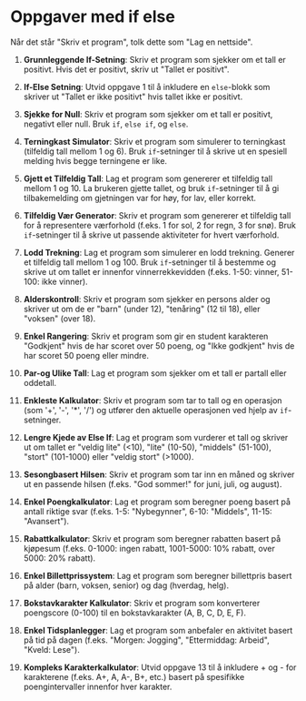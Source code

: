 # Oppgaver med if else

Når det står "Skriv et program", tolk dette som "Lag en nettside".

1. **Grunnleggende If-Setning**: Skriv et program som sjekker om et tall er positivt. Hvis det er positivt, skriv ut "Tallet er positivt".

2. **If-Else Setning**: Utvid oppgave 1 til å inkludere en `else`-blokk som skriver ut "Tallet er ikke positivt" hvis tallet ikke er positivt.

3. **Sjekke for Null**: Skriv et program som sjekker om et tall er positivt, negativt eller null. Bruk `if`, `else if`, og `else`.

1. **Terningkast Simulator**: Skriv et program som simulerer to terningkast (tilfeldig tall mellom 1 og 6). Bruk `if`-setninger til å skrive ut en spesiell melding hvis begge terningene er like.

2. **Gjett et Tilfeldig Tall**: Lag et program som genererer et tilfeldig tall mellom 1 og 10. La brukeren gjette tallet, og bruk `if`-setninger til å gi tilbakemelding om gjetningen var for høy, for lav, eller korrekt.

3. **Tilfeldig Vær Generator**: Skriv et program som genererer et tilfeldig tall for å representere værforhold (f.eks. 1 for sol, 2 for regn, 3 for snø). Bruk `if`-setninger til å skrive ut passende aktiviteter for hvert værforhold.

4. **Lodd Trekning**: Lag et program som simulerer en lodd trekning. Generer et tilfeldig tall mellom 1 og 100. Bruk `if`-setninger til å bestemme og skrive ut om tallet er innenfor vinnerrekkevidden (f.eks. 1-50: vinner, 51-100: ikke vinner).

4. **Alderskontroll**: Skriv et program som sjekker en persons alder og skriver ut om de er "barn" (under 12), "tenåring" (12 til 18), eller "voksen" (over 18).

5. **Enkel Rangering**: Skriv et program som gir en student karakteren "Godkjent" hvis de har scoret over 50 poeng, og "Ikke godkjent" hvis de har scoret 50 poeng eller mindre.

6. **Par-og Ulike Tall**: Lag et program som sjekker om et tall er partall eller oddetall.

7. **Enkleste Kalkulator**: Skriv et program som tar to tall og en operasjon (som '+', '-', '*', '/') og utfører den aktuelle operasjonen ved hjelp av `if`-setninger.

8. **Lengre Kjede av Else If**: Lag et program som vurderer et tall og skriver ut om tallet er "veldig lite" (<10), "lite" (10-50), "middels" (51-100), "stort" (101-1000) eller "veldig stort" (>1000).

9. **Sesongbasert Hilsen**: Skriv et program som tar inn en måned og skriver ut en passende hilsen (f.eks. "God sommer!" for juni, juli, og august).

10. **Enkel Poengkalkulator**: Lag et program som beregner poeng basert på antall riktige svar (f.eks. 1-5: "Nybegynner", 6-10: "Middels", 11-15: "Avansert").

11. **Rabattkalkulator**: Skriv et program som beregner rabatten basert på kjøpesum (f.eks. 0-1000: ingen rabatt, 1001-5000: 10% rabatt, over 5000: 20% rabatt).

12. **Enkel Billettprissystem**: Lag et program som beregner billettpris basert på alder (barn, voksen, senior) og dag (hverdag, helg).

13. **Bokstavkarakter Kalkulator**: Skriv et program som konverterer poengscore (0-100) til en bokstavkarakter (A, B, C, D, E, F).

14. **Enkel Tidsplanlegger**: Lag et program som anbefaler en aktivitet basert på tid på dagen (f.eks. "Morgen: Jogging", "Ettermiddag: Arbeid", "Kveld: Lese").

15. **Kompleks Karakterkalkulator**: Utvid oppgave 13 til å inkludere + og - for karakterene (f.eks. A+, A, A-, B+, etc.) basert på spesifikke poengintervaller innenfor hver karakter.
